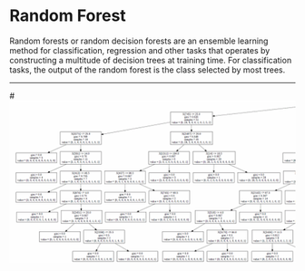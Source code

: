 # Random Forest

Random forests or random decision forests are an ensemble learning method for classification, regression and other tasks that operates by constructing a multitude of decision trees at training time. For classification tasks, the output of the random forest is the class selected by most trees. 

<hr>

#![Image](../Images/Random%3DForest.png)
